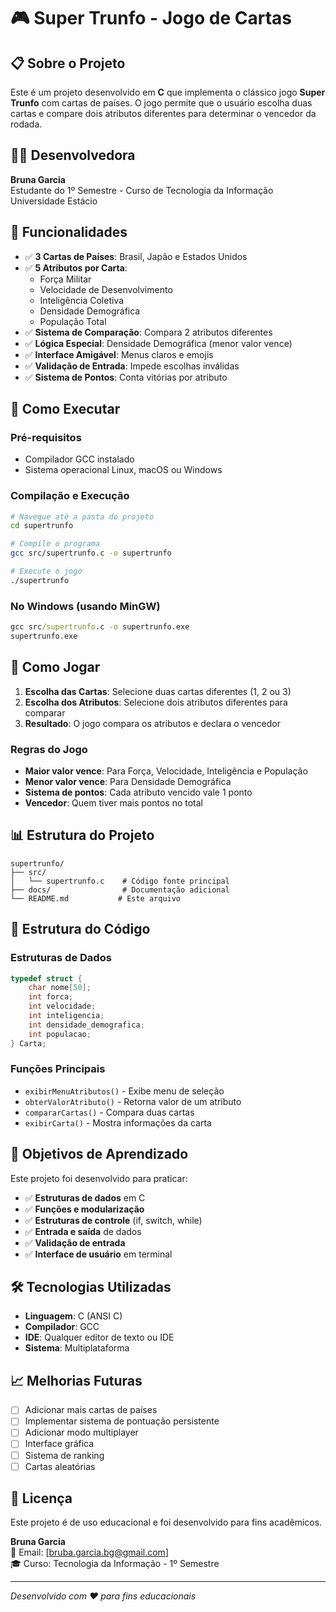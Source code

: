 # 🎮 Super Trunfo - Jogo de Cartas

## 📋 Sobre o Projeto

Este é um projeto desenvolvido em **C** que implementa o clássico jogo **Super Trunfo** com cartas de países. O jogo permite que o usuário escolha duas cartas e compare dois atributos diferentes para determinar o vencedor da rodada.

## 👩‍💻 Desenvolvedora

**Bruna Garcia**  
Estudante do 1º Semestre - Curso de Tecnologia da Informação  
Universidade Estácio

## 🎯 Funcionalidades

- ✅ **3 Cartas de Países**: Brasil, Japão e Estados Unidos
- ✅ **5 Atributos por Carta**:
  - Força Militar
  - Velocidade de Desenvolvimento  
  - Inteligência Coletiva
  - Densidade Demográfica
  - População Total
- ✅ **Sistema de Comparação**: Compara 2 atributos diferentes
- ✅ **Lógica Especial**: Densidade Demográfica (menor valor vence)
- ✅ **Interface Amigável**: Menus claros e emojis
- ✅ **Validação de Entrada**: Impede escolhas inválidas
- ✅ **Sistema de Pontos**: Conta vitórias por atributo

## 🚀 Como Executar

### Pré-requisitos
- Compilador GCC instalado
- Sistema operacional Linux, macOS ou Windows

### Compilação e Execução

```bash
# Navegue até a pasta do projeto
cd supertrunfo

# Compile o programa
gcc src/supertrunfo.c -o supertrunfo

# Execute o jogo
./supertrunfo
```

### No Windows (usando MinGW)
```cmd
gcc src/supertrunfo.c -o supertrunfo.exe
supertrunfo.exe
```

## 🎲 Como Jogar

1. **Escolha das Cartas**: Selecione duas cartas diferentes (1, 2 ou 3)
2. **Escolha dos Atributos**: Selecione dois atributos diferentes para comparar
3. **Resultado**: O jogo compara os atributos e declara o vencedor

### Regras do Jogo

- **Maior valor vence**: Para Força, Velocidade, Inteligência e População
- **Menor valor vence**: Para Densidade Demográfica
- **Sistema de pontos**: Cada atributo vencido vale 1 ponto
- **Vencedor**: Quem tiver mais pontos no total

## 📊 Estrutura do Projeto

```
supertrunfo/
├── src/
│   └── supertrunfo.c    # Código fonte principal
├── docs/                # Documentação adicional
└── README.md           # Este arquivo
```

## 🔧 Estrutura do Código

### Estruturas de Dados
```c
typedef struct {
    char nome[50];
    int forca;
    int velocidade;
    int inteligencia;
    int densidade_demografica;
    int populacao;
} Carta;
```

### Funções Principais
- `exibirMenuAtributos()` - Exibe menu de seleção
- `obterValorAtributo()` - Retorna valor de um atributo
- `compararCartas()` - Compara duas cartas
- `exibirCarta()` - Mostra informações da carta

## 🎯 Objetivos de Aprendizado

Este projeto foi desenvolvido para praticar:
- ✅ **Estruturas de dados** em C
- ✅ **Funções e modularização**
- ✅ **Estruturas de controle** (if, switch, while)
- ✅ **Entrada e saída** de dados
- ✅ **Validação de entrada**
- ✅ **Interface de usuário** em terminal

## 🛠️ Tecnologias Utilizadas

- **Linguagem**: C (ANSI C)
- **Compilador**: GCC
- **IDE**: Qualquer editor de texto ou IDE
- **Sistema**: Multiplataforma

## 📈 Melhorias Futuras

- [ ] Adicionar mais cartas de países
- [ ] Implementar sistema de pontuação persistente
- [ ] Adicionar modo multiplayer
- [ ] Interface gráfica
- [ ] Sistema de ranking
- [ ] Cartas aleatórias

## 📝 Licença

Este projeto é de uso educacional e foi desenvolvido para fins acadêmicos.


**Bruna Garcia**  
📧 Email: [bruba.garcia.bg@gmail.com]  
🎓 Curso: Tecnologia da Informação - 1º Semestre  

---

*Desenvolvido com ❤️ para fins educacionais*
